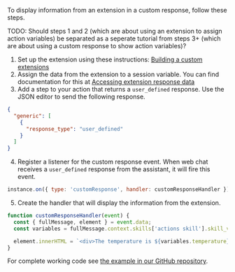 To display information from an extension in a custom response, follow these steps.

TODO: Should steps 1 and 2 (which are about using an extension to assign action variables) be separated as a seperate tutorial from steps 3+ (which are about using a custom response to show action variables)?

1. Set up the extension using these instructions: [Building a custom extensions](https://cloud.ibm.com/docs/watson-assistant?topic=watson-assistant-build-custom-extension)
2. Assign the data from the extension to a session variable. You can find documentation for this at [Accessing extension response data](https://cloud.ibm.com/docs/watson-assistant?topic=watson-assistant-call-extension#extension-access-response)
3. Add a step to your action that returns a `user_defined` response. Use the JSON editor to send the following response.
```json
{
  "generic": [
    {
      "response_type": "user_defined"
    }
  ]
}
```
4. Register a listener for the custom response event. When web chat receives a `user_defined` response from the assistant, it will fire this event.
```javascript
instance.on({ type: 'customResponse', handler: customResponseHandler });
```
5. Create the handler that will display the information from the extension.
```javascript
function customResponseHandler(event) {
  const { fullMessage, element } = event.data;
  const variables = fullMessage.context.skills['actions skill'].skill_variables;

  element.innerHTML = `<div>The temperature is ${variables.temperature}</div>`;
}
```

For complete working code see [the example in our GitHub repository](https://github.com/watson-developer-cloud/assistant-toolkit/tree/master/integrations/webchat/examples/custom-response).